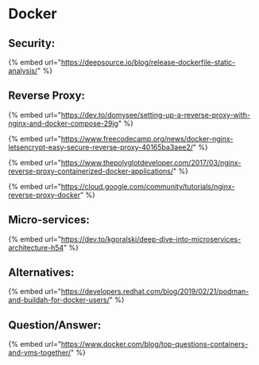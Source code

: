 # Docker

## Security:

{% embed url="https://deepsource.io/blog/release-dockerfile-static-analysis/" %}

## Reverse Proxy:

{% embed url="https://dev.to/domysee/setting-up-a-reverse-proxy-with-nginx-and-docker-compose-29jg" %}

{% embed url="https://www.freecodecamp.org/news/docker-nginx-letsencrypt-easy-secure-reverse-proxy-40165ba3aee2/" %}





{% embed url="https://www.thepolyglotdeveloper.com/2017/03/nginx-reverse-proxy-containerized-docker-applications/" %}

{% embed url="https://cloud.google.com/community/tutorials/nginx-reverse-proxy-docker" %}

## Micro-services:

{% embed url="https://dev.to/kgoralski/deep-dive-into-microservices-architecture-h54" %}

## Alternatives:

{% embed url="https://developers.redhat.com/blog/2019/02/21/podman-and-buildah-for-docker-users/" %}

## Question/Answer:

{% embed url="https://www.docker.com/blog/top-questions-containers-and-vms-together/" %}



